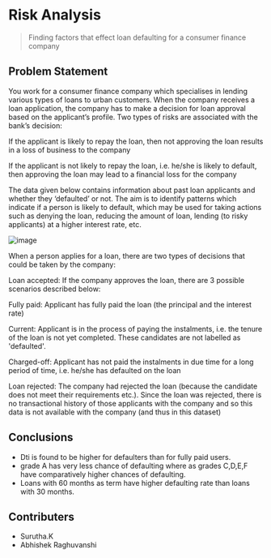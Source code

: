 # Risk Analysis
> Finding factors that effect loan defaulting for a consumer finance company


<!-- You can include any other section that is pertinent to your problem -->

## Problem Statement
You work for a consumer finance company which specialises in lending various types of loans to urban customers. When the company receives a loan application, the company has to make a decision for loan approval based on the applicant’s profile. Two types of risks are associated with the bank’s decision:

If the applicant is likely to repay the loan, then not approving the loan results in a loss of business to the company

If the applicant is not likely to repay the loan, i.e. he/she is likely to default, then approving the loan may lead to a financial loss for the company

 

The data given below contains information about past loan applicants and whether they ‘defaulted’ or not. The aim is to identify patterns which indicate if a person is likely to default, which may be used for taking actions such as denying the loan, reducing the amount of loan, lending (to risky applicants) at a higher interest rate, etc.

<!-- You don't have to answer all the questions - just the ones relevant to your project. -->
![image](https://github.com/susrutha-chowdary/CaseStudy1/assets/87435569/3ef9847f-c617-4dad-9a74-b976723d427a)

When a person applies for a loan, there are two types of decisions that could be taken by the company:

Loan accepted: If the company approves the loan, there are 3 possible scenarios described below:

Fully paid: Applicant has fully paid the loan (the principal and the interest rate)

Current: Applicant is in the process of paying the instalments, i.e. the tenure of the loan is not yet completed. These candidates are not labelled as 'defaulted'.

Charged-off: Applicant has not paid the instalments in due time for a long period of time, i.e. he/she has defaulted on the loan 

Loan rejected: The company had rejected the loan (because the candidate does not meet their requirements etc.). Since the loan was rejected, there is no transactional history of those applicants with the company and so this data is not available with the company (and thus in this dataset)

## Conclusions
- Dti is found to be higher for defaulters than for fully paid users.
- grade A has very less chance of defaulting where as grades C,D,E,F have comparatively higher chances of defaulting.
- Loans with 60 months as term have higher defaulting rate than loans with 30 months.



<!-- You don't have to answer all the questions - just the ones relevant to your project. -->



## Contributers
- Surutha.K 
- Abhishek Raghuvanshi

<!-- Optional -->
<!-- ## License -->
<!-- This project is open source and available under the [... License](). -->

<!-- You don't have to include all sections - just the one's relevant to your project -->
